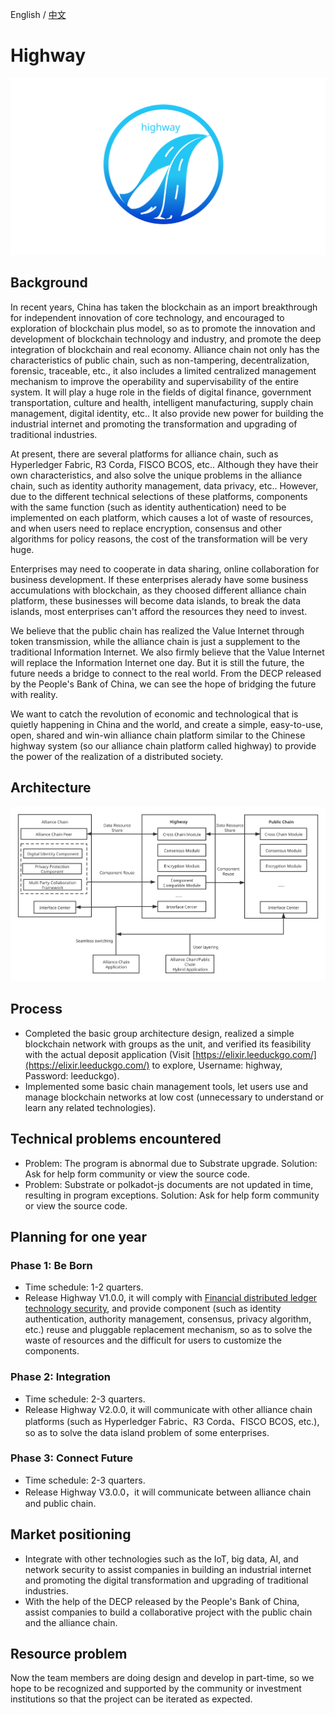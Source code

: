 English / [中文](./project_CN.md)

# Highway

![](./images/logo.svg)

## Background

In recent years, China has taken the blockchain as an import breakthrough for independent innovation of core technology, and encouraged to exploration of blockchain plus model, so as to promote the innovation and development of blockchain technology and industry, and promote the deep integration of blockchain and real economy. Alliance chain not only has the characteristics of public chain, such as non-tampering, decentralization, forensic, traceable, etc., it also includes a limited centralized management mechanism to improve the operability and supervisability of the entire system. It will play a huge role in the fields of digital finance, government transportation, culture and health, intelligent manufacturing, supply chain management, digital identity, etc.. It also provide new power for building the industrial internet and promoting the transformation and upgrading of traditional industries.

At present, there are several platforms for alliance chain, such as Hyperledger Fabric, R3 Corda, FISCO BCOS, etc.. Although they have their own characteristics, and also solve the unique problems in the alliance chain, such as identity authority management, data privacy, etc.. However, due to the different technical selections of these platforms, components with the same function (such as identity authentication) need to be implemented on each platform, which causes a lot of waste of resources, and when users need to replace encryption, consensus and other algorithms for policy reasons, the cost of the transformation will be very huge.

Enterprises may need to cooperate in data sharing, online collaboration for business development. If these enterprises alerady have some business accumulations with blockchain, as they choosed different alliance chain platform, these businesses will become data islands, to break the data islands, most enterprises can't afford the resources they need to invest.

We believe that the public chain has realized the Value Internet through token transmission, while the alliance chain is just a supplement to the traditional Information Internet. We also firmly believe that the Value Internet will replace the Information Internet one day. But it is still the future, the future needs a bridge to connect to the real world. From the DECP released by the People's Bank of China, we can see the hope of bridging the future with reality.

We want to catch the revolution of economic and technological that is quietly happening in China and the world, and create a simple, easy-to-use, open, shared and win-win alliance chain platform similar to the Chinese highway system (so our alliance chain platform called highway) to provide the power of the realization of a distributed society.

## Architecture

![](./images/architecture.svg)

## Process

* Completed the basic group architecture design, realized a simple blockchain network with groups as the unit, and verified its feasibility with the actual deposit application (Visit [https://elixir.leeduckgo.com/](https://elixir.leeduckgo.com/) to explore, Username: highway, Password: leeduckgo).
* Implemented some basic chain management tools, let users use and manage blockchain networks at low cost (unnecessary to understand or learn any related technologies).

## Technical problems encountered

* Problem: The program is abnormal due to Substrate upgrade. Solution: Ask for help form community or view the source code.
* Problem: Substrate or polkadot-js documents are not updated in time, resulting in program exceptions. Solution: Ask for help form community or view the source code.

## Planning for one year

### Phase 1: Be Born

* Time schedule: 1-2 quarters.
* Release Highway V1.0.0, it will comply with [Financial distributed ledger technology security](https://www.cfstc.org/bzgk/gk/view/bzxq.jsp?i_id=1855), and provide component (such as identity authentication, authority management, consensus, privacy algorithm, etc.) reuse and pluggable replacement mechanism, so as to solve the waste of resources and the difficult for users to customize the components.

### Phase 2: Integration

* Time schedule: 2-3 quarters.
* Release Highway V2.0.0, it will communicate with other alliance chain platforms (such as Hyperledger Fabric、R3 Corda、FISCO BCOS, etc.), so as to solve the data island problem of some enterprises.

### Phase 3: Connect Future

* Time schedule: 2-3 quarters.
* Release Highway V3.0.0，it will communicate between alliance chain and public chain.

## Market positioning

* Integrate with other technologies such as the IoT, big data, AI, and network security to assist companies in building an industrial internet and promoting the digital transformation and upgrading of traditional industries.
* With the help of the DECP released by the People's Bank of China, assist companies to build a collaborative project with the public chain and the alliance chain.

## Resource problem

Now the team members are doing design and develop in part-time, so we hope to be recognized and supported by the community or investment institutions so that the project can be iterated as expected.